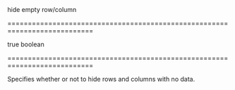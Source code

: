 <!--**
/*-------------------------------------------
    Auto-generated file. Do not modify.
-------------------------------------------

**-->
<!--d-->hide empty row/column<!--/d-->
===========================================================================
<!--default-->true<!--/default-->
<!--type-->boolean<!--/type-->
===========================================================================

<!--shortDescription-->
Specifies whether or not to hide rows and columns with no data.
<!--/shortDescription-->

<!--fullDescription-->

<!--/fullDescription-->